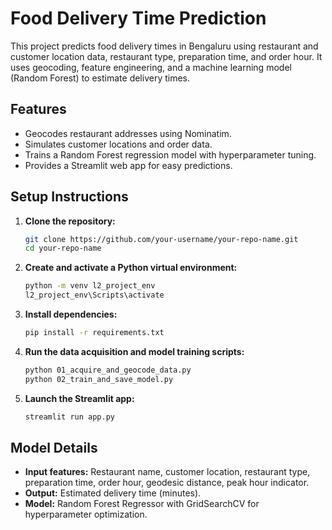 # Food Delivery Time Prediction

This project predicts food delivery times in Bengaluru using restaurant and customer location data, restaurant type, preparation time, and order hour. It uses geocoding, feature engineering, and a machine learning model (Random Forest) to estimate delivery times.

## Features
- Geocodes restaurant addresses using Nominatim.
- Simulates customer locations and order data.
- Trains a Random Forest regression model with hyperparameter tuning.
- Provides a Streamlit web app for easy predictions.

## Setup Instructions

1. **Clone the repository:**
   ```sh
   git clone https://github.com/your-username/your-repo-name.git
   cd your-repo-name
   ```

2. **Create and activate a Python virtual environment:**
   ```sh
   python -m venv l2_project_env
   l2_project_env\Scripts\activate
   ```

3. **Install dependencies:**
   ```sh
   pip install -r requirements.txt
   ```

4. **Run the data acquisition and model training scripts:**
   ```sh
   python 01_acquire_and_geocode_data.py
   python 02_train_and_save_model.py
   ```

5. **Launch the Streamlit app:**
   ```sh
   streamlit run app.py
   ```

## Model Details

- **Input features:** Restaurant name, customer location, restaurant type, preparation time, order hour, geodesic distance, peak hour indicator.
- **Output:** Estimated delivery time (minutes).
- **Model:** Random Forest Regressor with GridSearchCV for hyperparameter optimization.
